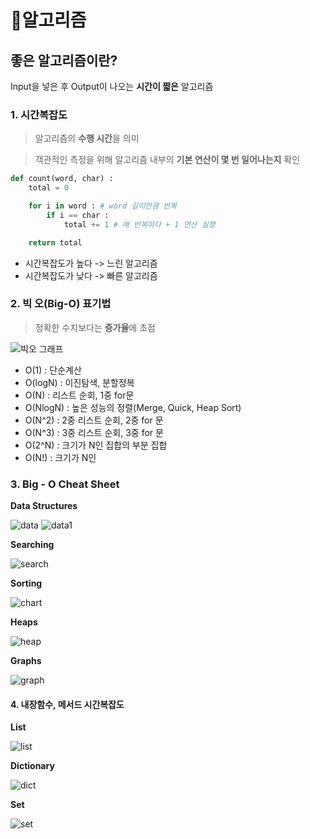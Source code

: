 # 🧠알고리즘

>
>
## 좋은 알고리즘이란?
Input을 넣은 후 Output이 나오는 **시간이 짧은** 알고리즘

>
>
### 1. 시간복잡도
> 알고리즘의 **수행 시간**을 의미

> 객관적인 측정을 위해 알고리즘 내부의 **기본 연산이 몇 번 일어나는지** 확인

```python
def count(word, char) :
    total = 0

    for i in word : # word 길이만큼 반복
        if i == char :
            total += 1 # 매 반복마다 + 1 연산 실행

    return total
```
- 시간복잡도가 높다 -> 느린 알고리즘
- 시간복잡도가 낮다 -> 빠른 알고리즘

>
>
### 2. 빅 오(Big-O) 표기법
> 정확한 수치보다는 **증가율**에 초점

![빅오 그래프](https://miro.medium.com/max/1400/1*jiVqYhDzvODfVq6RH0DB1g.png)

- O(1) : 단순계산
- O(logN) : 이진탐색, 분할정복
- O(N) : 리스트 순회, 1중 for문
- O(NlogN) : 높은 성능의 정렬(Merge, Quick, Heap Sort)
- O(N^2) : 2중 리스트 순회, 2중 for 문
- O(N^3) : 3중 리스트 순회, 3중 for 문
- O(2^N) : 크기가 N인 집합의 부분 집합
- O(N!) : 크기가 N인 

>
>
### 3. Big - O Cheat Sheet

**Data Structures**
>
![data](https://he-s3.s3.amazonaws.com/media/uploads/c14cb1f.JPG)
![data1](https://he-s3.s3.amazonaws.com/media/uploads/0728f0e.JPG)

**Searching**
>
![search](https://he-s3.s3.amazonaws.com/media/uploads/1e0079d.JPG)

**Sorting**
>
![chart](https://he-s3.s3.amazonaws.com/media/uploads/2d5308d.JPG)

**Heaps**
>
![heap](https://he-s3.s3.amazonaws.com/media/uploads/3a17756.JPG)

**Graphs**
>
![graph](https://he-s3.s3.amazonaws.com/media/uploads/526213e.JPG)


#### 4. 내장함수, 메서드 시간복잡도

**List**
>
![list](https://velog.velcdn.com/images%2Fcorone_hi%2Fpost%2F81a74321-ada8-4eac-9e5d-a37aabf29e40%2Fimage.png)

**Dictionary**
>
![dict](https://velog.velcdn.com/images%2Fcorone_hi%2Fpost%2Fccd92a94-b409-43cc-8ed6-6983163cfbdf%2Fimage.png)

**Set**
>
![set](https://velog.velcdn.com/images%2Fcorone_hi%2Fpost%2F4caec925-9fc1-4c8d-a512-62a9051deb0e%2Fimage.png)
